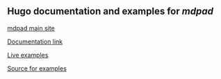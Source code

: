 ## Hugo documentation and examples for *mdpad*

[mdpad main site](https://github.com/tshort/mdpad-js)

[Documentation link]()

[Live examples]()

[Source for examples]()

